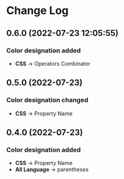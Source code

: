 # Change Log

## 0.6.0 (2022-07-23 12:05:55)

### Color designation added

- **CSS** -> Operators Combinator

## 0.5.0 (2022-07-23)

### Color designation changed

- **CSS** -> Property Name

## 0.4.0 (2022-07-23)

### Color designation added

- **CSS** -> Property Name
- **All Language** -> parentheses

